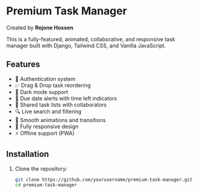 # Premium Task Manager

Created by **Rejone Hossen**

This is a fully-featured, animated, collaborative, and responsive task manager built with Django, Tailwind CSS, and Vanilla JavaScript.

## Features

- 🔐 Authentication system
- ✅ Drag & Drop task reordering
- 🌙 Dark mode support
- 📆 Due date alerts with time left indicators
- 🔗 Shared task lists with collaborators
- 🔍 Live search and filtering
- 🎨 Smooth animations and transitions
- 📱 Fully responsive design
- ⚡ Offline support (PWA)

## Installation

1. Clone the repository:
   ```bash
   git clone https://github.com/yourusername/premium-task-manager.git
   cd premium-task-manager
